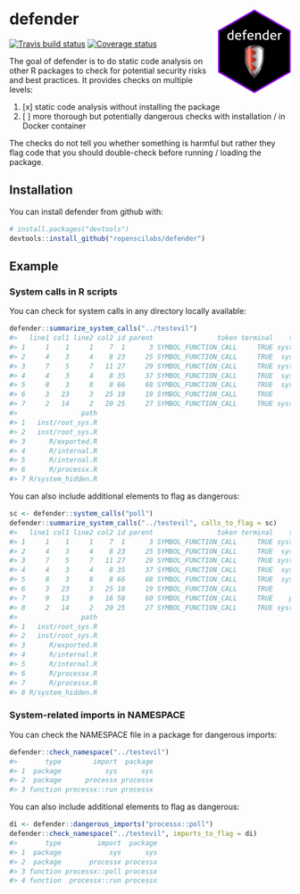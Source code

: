 
<!-- README.md is generated from README.Rmd. Please edit that file -->
defender <img src="man/figures/logo.png" align="right"/>
========================================================

[![Travis build status](https://travis-ci.org/ropenscilabs/defender.svg?branch=master)](https://travis-ci.org/ropenscilabs/defender) [![Coverage status](https://img.shields.io/codecov/c/github/ropenscilabs/defender/master.svg)](https://codecov.io/github/ropenscilabs/defender?branch=master)

The goal of defender is to do static code analysis on other R packages to check for potential security risks and best practices. It provides checks on multiple levels:

1.  \[x\] static code analysis without installing the package
2.  \[ \] more thorough but potentially dangerous checks with installation / in Docker container

The checks do not tell you whether something is harmful but rather they flag code that you should double-check before running / loading the package.

Installation
------------

You can install defender from github with:

``` r
# install.packages("devtools")
devtools::install_github("ropenscilabs/defender")
```

Example
-------

### System calls in R scripts

You can check for system calls in any directory locally available:

``` r
defender::summarize_system_calls("../testevil")
#>   line1 col1 line2 col2 id parent                token terminal    text
#> 1     1    1     1    7  1      3 SYMBOL_FUNCTION_CALL     TRUE system2
#> 2     4    3     4    8 23     25 SYMBOL_FUNCTION_CALL     TRUE  system
#> 3     7    5     7   11 27     29 SYMBOL_FUNCTION_CALL     TRUE system2
#> 4     4    3     4    8 35     37 SYMBOL_FUNCTION_CALL     TRUE  system
#> 5     8    3     8    8 66     68 SYMBOL_FUNCTION_CALL     TRUE  system
#> 6     3   23     3   25 18     19 SYMBOL_FUNCTION_CALL     TRUE     run
#> 7     2   14     2   20 25     27 SYMBOL_FUNCTION_CALL     TRUE system2
#>                path
#> 1   inst/root_sys.R
#> 2   inst/root_sys.R
#> 3      R/exported.R
#> 4      R/internal.R
#> 5      R/internal.R
#> 6      R/processx.R
#> 7 R/system_hidden.R
```

You can also include additional elements to flag as dangerous:

``` r
sc <- defender::system_calls("poll")
defender::summarize_system_calls("../testevil", calls_to_flag = sc)
#>   line1 col1 line2 col2 id parent                token terminal    text
#> 1     1    1     1    7  1      3 SYMBOL_FUNCTION_CALL     TRUE system2
#> 2     4    3     4    8 23     25 SYMBOL_FUNCTION_CALL     TRUE  system
#> 3     7    5     7   11 27     29 SYMBOL_FUNCTION_CALL     TRUE system2
#> 4     4    3     4    8 35     37 SYMBOL_FUNCTION_CALL     TRUE  system
#> 5     8    3     8    8 66     68 SYMBOL_FUNCTION_CALL     TRUE  system
#> 6     3   23     3   25 18     19 SYMBOL_FUNCTION_CALL     TRUE     run
#> 7     9   13     9   16 58     60 SYMBOL_FUNCTION_CALL     TRUE    poll
#> 8     2   14     2   20 25     27 SYMBOL_FUNCTION_CALL     TRUE system2
#>                path
#> 1   inst/root_sys.R
#> 2   inst/root_sys.R
#> 3      R/exported.R
#> 4      R/internal.R
#> 5      R/internal.R
#> 6      R/processx.R
#> 7      R/processx.R
#> 8 R/system_hidden.R
```

### System-related imports in NAMESPACE

You can check the NAMESPACE file in a package for dangerous imports:

``` r
defender::check_namespace("../testevil")
#>       type        import  package
#> 1  package           sys      sys
#> 2  package      processx processx
#> 3 function processx::run processx
```

You can also include additional elements to flag as dangerous:

``` r
di <- defender::dangerous_imports("processx::poll")
defender::check_namespace("../testevil", imports_to_flag = di)
#>       type         import  package
#> 1  package            sys      sys
#> 2  package       processx processx
#> 3 function processx::poll processx
#> 4 function  processx::run processx
```
